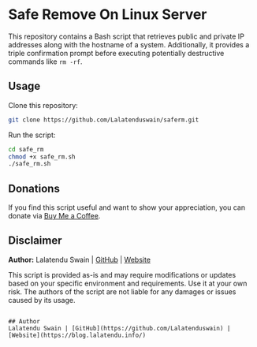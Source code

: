 # Safe Remove On Linux Server

This repository contains a Bash script that retrieves public and private IP addresses along with the hostname of a system. Additionally, it provides a triple confirmation prompt before executing potentially destructive commands like `rm -rf`. 

## Usage

Clone this repository:

```bash
git clone https://github.com/Lalatenduswain/saferm.git
```

Run the script:

```bash
cd safe_rm
chmod +x safe_rm.sh
./safe_rm.sh
```

## Donations

If you find this script useful and want to show your appreciation, you can donate via [Buy Me a Coffee](https://www.buymeacoffee.com/lalatendu.swain).

## Disclaimer

**Author:** Lalatendu Swain | [GitHub](https://github.com/Lalatenduswain) | [Website](https://blog.lalatendu.info/)

This script is provided as-is and may require modifications or updates based on your specific environment and requirements. Use it at your own risk. The authors of the script are not liable for any damages or issues caused by its usage.
```

## Author
Lalatendu Swain | [GitHub](https://github.com/Lalatenduswain) | [Website](https://blog.lalatendu.info/)
```
